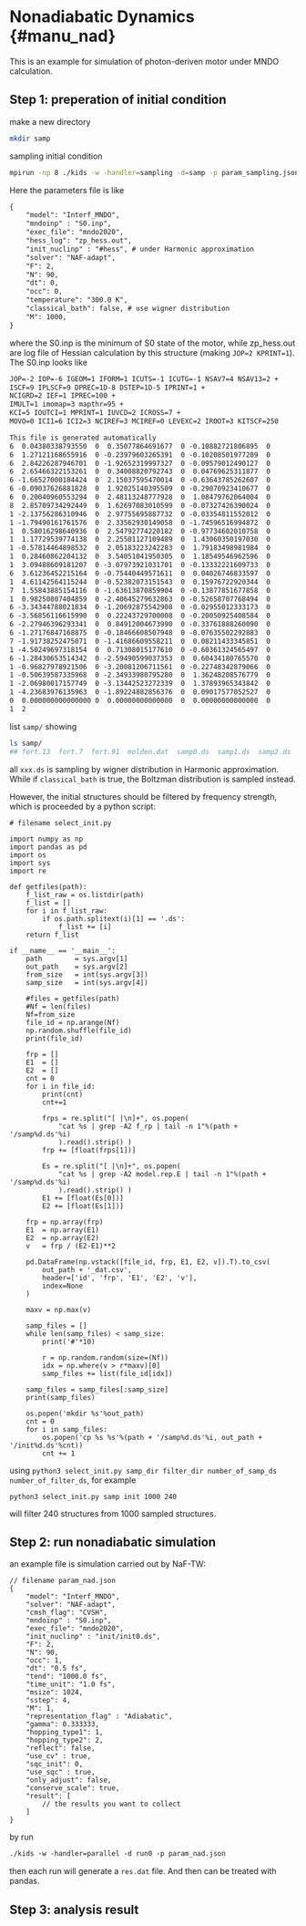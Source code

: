 # Nonadiabatic Dynamics {#manu_nad}

This is an example for simulation of photon-deriven motor under MNDO calculation.

## Step 1: preperation of initial condition

make a new directory
```bash
mkdir samp
```

sampling initial condition

```bash
mpirun -np 8 ./kids -w -handler=sampling -d=samp -p param_sampling.json
```

Here the parameters file is like

```txt
{
    "model": "Interf_MNDO",
    "mndoinp" : "S0.inp",
    "exec_file": "mndo2020",
    "hess_log": "zp_hess.out",
    "init_nuclinp" : "#hess", # under Harmonic approximation
    "solver": "NAF-adapt",
    "F": 2,
    "N": 90,
    "dt": 0,
    "occ": 0,
    "temperature": "300.0 K",
    "classical_bath": false, # use wigner distribution
    "M": 1000,
}
```

where the S0.inp is the minimum of S0 state of the motor, while zp_hess.out are log file of Hessian calculation by this structure (making `JOP=2 KPRINT=1`). The S0.inp looks like

```txt
JOP=-2 IOP=-6 IGEOM=1 IFORM=1 ICUTS=-1 ICUTG=-1 NSAV7=4 NSAV13=2 +
ISCF=9 IPLSCF=9 DPREC=1D-8 DSTEP=1D-5 IPRINT=1 +
NCIGRD=2 IEF=1 IPREC=100 +
IMULT=1 imomap=3 mapthr=95 +
KCI=5 IOUTCI=1 MPRINT=1 IUVCD=2 ICROSS=7 +
MOVO=0 ICI1=6 ICI2=3 NCIREF=3 MCIREF=0 LEVEXC=2 IROOT=3 KITSCF=250  

This file is generated automatically 
6  0.04380338793550  0  0.35077864691677  0 -0.10882721806895  0  
6  1.27121168655916  0 -0.23979603265391  0 -0.10208501977209  0  
6  2.84226287946701  0 -1.92652319997327  0 -0.09579012490127  0  
6  2.65466322153261  0  0.34008820792743  0  0.04769625311877  0  
6 -1.66527000184424  0  2.15037595470014  0 -0.63643785262607  0  
6 -0.09037626881828  0  1.92025140395509  0 -0.29070923410677  0  
6  0.20040960553294  0  2.48113248777928  0  1.08479762064004  0  
8  2.85709734292449  0  1.62697083010599  0 -0.07327426390024  0  
1 -2.13756286310946  0  2.97755695887732  0 -0.03354811552012  0  
1 -1.79490161761576  0  2.33562930149058  0 -1.74596516994872  0  
1  0.58016298640936  0  2.54792774220182  0 -0.97734602010758  0  
1  1.17729539774138  0  2.25501127109489  0  1.43060350197030  0  
1 -0.57814464898532  0  2.05183223242283  0  1.79183498981984  0  
1  0.28460862204132  0  3.54051041950305  0  1.18549546962596  0  
1  3.09488609181207  0 -3.07973921031701  0 -0.13332221609733  0  
6  3.61236452215164  0 -0.75440449571611  0  0.04026746833597  0  
1  4.61142564115244  0 -0.52382073151543  0  0.15976722920344  0  
7  1.55843885154116  0 -1.63613870859904  0 -0.13877851677858  0  
1  0.98250807404859  0 -2.40645279632863  0 -0.52658707768494  0  
6 -3.34344788021834  0 -1.20692875542908  0 -0.02955012333173  0  
6 -3.56856116615990  0  0.22243729700008  0 -0.20050925408584  0  
6 -2.27946396293341  0  0.84912004673990  0 -0.33761888260090  0  
6 -1.27176847168875  0 -0.18466608507948  0 -0.07635502292883  0  
7 -1.91738252475071  0 -1.41686609558211  0  0.08211433345851  0  
1 -4.50249697318154  0  0.71308015177610  0 -0.60361324565497  0  
6 -1.28430653514342  0 -2.59490599037353  0  0.60434180765570  0  
1 -0.96827978921506  0 -3.20081206711561  0 -0.22748342879066  0  
1 -0.50639587335968  0 -2.34933980795280  0  1.36248208576779  0  
1 -2.06980017157749  0 -3.13442523272339  0  1.37893965343842  0  
1 -4.23683976135963  0 -1.89224882856376  0  0.09017577052527  0  
0  0.000000000000000 0  0.00000000000000  0  0.00000000000000  0
1  2
```

list `samp/` showing 
```bash
ls samp/
## fort.13  fort.7  fort.91  molden.dat  samp0.ds  samp1.ds  samp2.ds  samp3.ds  ... 
```
all `xxx.ds` is sampling by wigner distribution in Harmonic approximation. While if `classical_bath` is true, the Boltzman distribution is sampled instead.

However, the initial structures should be filtered by frequency strength, which is proceeded by a python script:
```python3
# filename select_init.py

import numpy as np
import pandas as pd
import os
import sys
import re

def getfiles(path):
    f_list_raw = os.listdir(path)
    f_list = []
    for i in f_list_raw:
        if os.path.splitext(i)[1] == '.ds':
            f_list += [i]
    return f_list

if __name__ == '__main__':
    path        = sys.argv[1]
    out_path    = sys.argv[2]
    from_size   = int(sys.argv[3])
    samp_size   = int(sys.argv[4])

    #files = getfiles(path)
    #Nf = len(files)
    Nf=from_size
    file_id = np.arange(Nf)
    np.random.shuffle(file_id)
    print(file_id)

    frp = []
    E1  = []
    E2  = []
    cnt = 0
    for i in file_id:
        print(cnt)
        cnt+=1

        frps = re.split("[ |\n]+", os.popen(
            "cat %s | grep -A2 f_rp | tail -n 1"%(path + '/samp%d.ds'%i)
            ).read().strip() )
        frp += [float(frps[1])]

        Es = re.split("[ |\n]+", os.popen(
            "cat %s | grep -A2 model.rep.E | tail -n 1"%(path + '/samp%d.ds'%i)
            ).read().strip() )
        E1 += [float(Es[0])]
        E2 += [float(Es[1])]

    frp = np.array(frp)
    E1  = np.array(E1)
    E2  = np.array(E2)
    v   = frp / (E2-E1)**2

    pd.DataFrame(np.vstack([file_id, frp, E1, E2, v]).T).to_csv(
        out_path + '_dat.csv',
        header=['id', 'frp', 'E1', 'E2', 'v'],
        index=None
    )

    maxv = np.max(v)

    samp_files = []
    while len(samp_files) < samp_size:
        print('#'*10)

        r = np.random.random(size=(Nf))
        idx = np.where(v > r*maxv)[0]
        samp_files += list(file_id[idx])

    samp_files = samp_files[:samp_size]
    print(samp_files)

    os.popen('mkdir %s'%out_path)
    cnt = 0
    for i in samp_files:
        os.popen('cp %s %s'%(path + '/samp%d.ds'%i, out_path + '/init%d.ds'%cnt))
        cnt += 1
```

using `python3 select_init.py samp_dir filter_dir number_of_samp_ds number_of_filter_ds`, for example
```
python3 select_init.py samp init 1000 240
```
will filter 240 structures from 1000 sampled structures.

## Step 2: run nonadiabatic simulation

an example file is simulation carried out by NaF-TW:

```
// filename param_nad.json
{
    "model": "Interf_MNDO",
    "solver": "NAF-adapt",
    "cmsh_flag": "CVSH",
    "mndoinp" : "S0.inp",
    "exec_file": "mndo2020",
    "init_nuclinp" : "init/init0.ds",
    "F": 2,
    "N": 90,
    "occ": 1,
    "dt": "0.5 fs",
    "tend": "1000.0 fs",
    "time_unit": "1.0 fs",
    "msize": 1024,
    "sstep": 4,
    "M": 1,
    "representation_flag" : "Adiabatic",
    "gamma": 0.333333,
    "hopping_type1": 1,
    "hopping_type2": 2,
    "reflect": false,
    "use_cv" : true,
    "sqc_init": 0,
    "use_sqc" : true,
    "only_adjust": false,
    "conserve_scale": true,
    "result": [
        // the results you want to collect
    ]
}
```

by run
```txt
./kids -w -handler=parallel -d run0 -p param_nad.json
```

then each run will generate a `res.dat` file. And then can be treated with pandas.

## Step 3: analysis result


